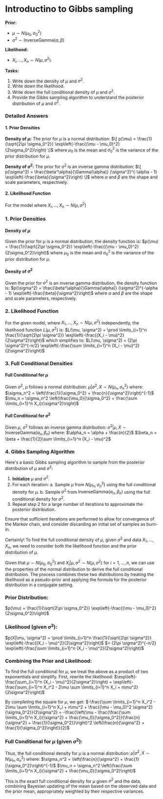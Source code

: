 # Introductino to Gibbs sampling


**Prior:**
- $\mu \sim N(\mu_0, \sigma_0^2)$
- $\sigma^2 \sim \text{InverseGamma}(\alpha, \beta)$

**Likelihood:**
- $X_i, \ldots, X_n \sim N(\mu, \sigma^2)$.

**Tasks:**
1. Write down the density of $\mu$ and $\sigma^2$.
2. Write down the likelihood.
3. Write down the full conditional density of $\mu$ and $\sigma^2$.
4. Provide the Gibbs sampling algorithm to understand the posterior distribution of $\mu$ and $\sigma^2$.

### Detailed Answers

#### 1. Prior Densities

**Density of $\mu$:**
The prior for $\mu$ is a normal distribution:
$\[ p(\mu) = \frac{1}{\sqrt{2\pi \sigma_0^2}} \exp\left(-\frac{(\mu - \mu_0)^2}{2\sigma_0^2}\right) \]$
where $\mu_0$ is the mean and $\sigma_0^2$ is the variance of the prior distribution for $\mu$.

**Density of $\sigma^2$:**
The prior for $\sigma^2$ is an inverse gamma distribution:
$\[ p(\sigma^2) = \frac{\beta^\alpha}{\Gamma(\alpha)} (\sigma^2)^{-\alpha - 1} \exp\left(-\frac{\beta}{\sigma^2}\right) \]$
where $\alpha$ and $\beta$ are the shape and scale parameters, respectively.

#### 2. Likelihood Function

For the model where $X_i, \ldots, X_n \sim N(\mu, \sigma^2)$

### 1. Prior Densities

#### Density of $\mu$
Given the prior for $\mu$ is a normal distribution, the density function is:
$p(\mu) = \frac{1}{\sqrt{2\pi \sigma_0^2}} \exp\left(-\frac{(\mu - \mu_0)^2}{2\sigma_0^2}\right)$
where $\mu_0$ is the mean and $\sigma_0^2$ is the variance of the prior distribution for $\mu$.

#### Density of $\sigma^2$
Given the prior for $\sigma^2$ is an inverse gamma distribution, the density function is:
$p(\sigma^2) = \frac{\beta^\alpha}{\Gamma(\alpha)} (\sigma^2)^{-\alpha - 1} \exp\left(-\frac{\beta}{\sigma^2}\right)$
where $\alpha$ and $\beta$ are the shape and scale parameters, respectively.

### 2. Likelihood Function

For the given model, where $X_1, \ldots, X_n \sim N(\mu, \sigma^2)$ independently, the likelihood function $L(\mu, \sigma^2)$ is:
$L(\mu, \sigma^2) = \prod \limits_{i=1}^n \frac{1}{\sqrt{2\pi \sigma^2}} \exp\left(-\frac{(X_i - \mu)^2}{2\sigma^2}\right)$
which simplifies to:
$L(\mu, \sigma^2) = (2\pi \sigma^2)^{-n/2} \exp\left(-\frac{\sum \limits_{i=1}^n (X_i - \mu)^2}{2\sigma^2}\right)$

### 3. Full Conditional Densities

#### Full Conditional for $\mu$
Given $\sigma^2$, $\mu$ follows a normal distribution:
$\mu | \sigma^2, X \sim N\left(\mu_n, \sigma_n^2\right)$
where:
$\sigma_n^2 = \left(\frac{1}{\sigma_0^2} + \frac{n}{\sigma^2}\right)^{-1}$
$\mu_n = \sigma_n^2 \left(\frac{\mu_0}{\sigma_0^2} + \frac{\sum \limits_{i=1}^n X_i}{\sigma^2}\right)$

#### Full Conditional for $\sigma^2$
Given $\mu$, $\sigma^2$ follows an inverse gamma distribution:
$\sigma^2 | \mu, X \sim \text{InverseGamma}\left(\alpha_n, \beta_n\right)$
where:
$\alpha_n = \alpha + \frac{n}{2}$
$\beta_n = \beta + \frac{1}{2}\sum \limits_{i=1}^n (X_i - \mu)^2$

### 4. Gibbs Sampling Algorithm

Here's a basic Gibbs sampling algorithm to sample from the posterior distribution of $\mu$ and $\sigma^2$:

1. **Initialize** $\mu$ and $\sigma^2$.
2. For each iteration:
   a. Sample $\mu$ from $N(\mu_n, \sigma_n^2)$ using the full conditional density for $\mu$.
   b. Sample $\sigma^2$ from $\text{InverseGamma}(\alpha_n, \beta_n)$ using the full conditional density for $\sigma^2$.
3. Repeat step 2 for a large number of iterations to approximate the posterior distribution.

Ensure that sufficient iterations are performed to allow for convergence of the Markov chain, and consider discarding an initial set of samples as burn-in.



Certainly! To find the full conditional density of $\mu$, given $\sigma^2$ and data $X_1, \ldots, X_n$, we need to consider both the likelihood function and the prior distribution of $\mu$.

Given that $\mu \sim N(\mu_0, \sigma_0^2)$ and $X_i | \mu, \sigma^2 \sim N(\mu, \sigma^2)$ for $i = 1, \ldots, n$, we can use the properties of the normal distribution to derive the full conditional distribution. The process combines these two distributions by treating the likelihood as a pseudo-prior and applying the formula for the posterior distribution in a conjugate setting.

### Prior Distribution:
$p(\mu) = \frac{1}{\sqrt{2\pi \sigma_0^2}} \exp\left(-\frac{(\mu - \mu_0)^2}{2\sigma_0^2}\right)$

### Likelihood (given $\sigma^2$):
$p(X|\mu, \sigma^2) = \prod \limits_{i=1}^n \frac{1}{\sqrt{2\pi \sigma^2}} \exp\left(-\frac{(X_i - \mu)^2}{2\sigma^2}\right)$
$= (2\pi \sigma^2)^{-n/2} \exp\left(-\frac{\sum \limits_{i=1}^n (X_i - \mu)^2}{2\sigma^2}\right)$

### Combining the Prior and Likelihood:

To find the full conditional for $\mu$, we treat the above as a product of two exponentials and simplify. First, rewrite the likelihood:
$\exp\left(-\frac{\sum_{i=1}^n (X_i - \mu)^2}{2\sigma^2}\right) = \exp\left(-\frac{\sum_{i=1}^n X_i^2 - 2\mu \sum \limits_{i=1}^n X_i + n\mu^2}{2\sigma^2}\right)$

By completing the square for $\mu$, we get:
$-\frac{\sum \limits_{i=1}^n X_i^2 - 2\mu \sum \limits_{i=1}^n X_i + n\mu^2 + \frac{(\mu - \mu_0)^2 \sigma^2}{\sigma_0^2}}{2\sigma^2} = -\frac{\left(\mu - \frac{\frac{\sum \limits_{i=1}^n X_i}{\sigma^2} + \frac{\mu_0}{\sigma_0^2}}{\frac{n}{\sigma^2} + \frac{1}{\sigma_0^2}}\right)^2 \left(\frac{n}{\sigma^2} + \frac{1}{\sigma_0^2}\right)}{2}$

### Full Conditional for $\mu$ (given $\sigma^2$):
Thus, the full conditional density for $\mu$ is a normal distribution:
$\mu | \sigma^2, X \sim N\left(\mu_n, \sigma_n^2\right)$
where:
$\sigma_n^2 = \left(\frac{n}{\sigma^2} + \frac{1}{\sigma_0^2}\right)^{-1}$
$\mu_n = \sigma_n^2 \left(\frac{\sum \limits_{i=1}^n X_i}{\sigma^2} + \frac{\mu_0}{\sigma_0^2}\right)$

This is the exact full conditional density for $\mu$ given $\sigma^2$ and the data, combining Bayesian updating of the mean based on the observed data and the prior mean, appropriately weighted by their respective variances.



